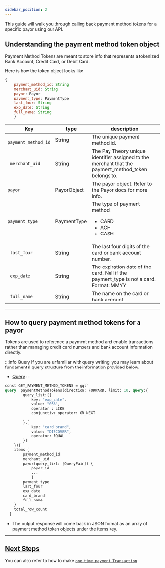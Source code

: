 ```yaml
---
sidebar_position: 2
---
```


This guide will walk you through calling back payment method tokens for a specific payor using our API. 

## Understanding the payment method token object
Payment Method Tokens are meant to store info that represents a tokenized Bank Account, Credit Card, or Debit Card.

Here is how the token object looks like
```jsx
{
    payment_method_id: String
    merchant_uid: String
    payor: Payor
    payment_type: PaymentType
    last_four: String
    exp_date: String
    full_name: String
    }

```

|Key                 |type             |description                                 |
|--------------------|-----------------|--------------------------------------------|     
|` payment_method_id`| String          |The unique payment method id.|
|` merchant_uid`     | String          |The Pay Theory unique identifier assigned to the merchant that the payment_method_token belongs to.|
|`payor`             |PayorObject      |The payor object. Refer to the Payor docs for more info.|
|`payment_type `     |PaymentType      | The type of payment method.<ul><li>CARD</li><li>ACH</li><li>CASH</li></ul>
|` last_four`      | String      | The last four digits of the card or bank account number.|
|` exp_date`  |String       |The expiration date of the card. Null if the payment_type is not a card. Format: MMYY|
|` full_name`|String        |The name on the card or bank account.|

***

## How to query payment method tokens for a payor
Tokens are used to reference a payment method and enable transactions rather than managing credit card numbers and bank account information directly.

:::info Query
If you are unfamiliar with query writing, you may learn about fundamental query structure from the information provided below. 

*  <a href= "../../../tutorial-basics/API/QUERY" class="button button--primary button--md">Query</a>
:::

```graphql
const GET_PAYMENT_METHOD_TOKENS = gql`
query  paymentMethodTokens(direction: FORWARD, limit: 10, query:{
        query_list:[{
            key: "exp_date",
            value: "05%",
            operator : LIKE
            conjunctive_operator: OR_NEXT
            
        },{
            key: "card_brand",
            value: "DISCOVER",
            operator: EQUAL
        }]
    }){
    items {
        payment_method_id
        merchant_uid
        payor(query_list: [QueryPair]) {
            payor_id
            ...
            }
        payment_type
        last_four
        exp_date
        card_brand
        full_name
    }
    total_row_count
  }
```


* The output response will come back in JSON format as an array of payment method token objects under the items key.

***

## <ins> Next Steps </ins>
You can also refer to how to make [`one time payment Transaction`](./Making%20a%20Payment%20with%20Payment%20Token.md)